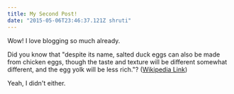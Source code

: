 ```yaml
---
title: My Second Post!
date: "2015-05-06T23:46:37.121Z shruti"
---
```


Wow! I love blogging so much already.

Did you know that "despite its name, salted duck eggs can also be made from
chicken eggs, though the taste and texture will be different somewhat different, and the
egg yolk will be less rich."?
([Wikipedia Link](https://en.wikipedia.org/wiki/Salted_duck_egg))

Yeah, I didn't either.
